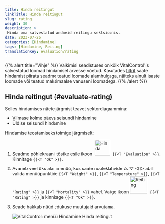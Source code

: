 ```yaml
---
title: Hinda reitingut
linkTitle: Hinda reitingut
slug: rating
weight: 30
description: >
 Hinda oma salvestatud andmeid reitingu sektsioonis.
date: 2023-07-26
categories: [Hindamine]
tags: [Hindamine, Reiting]
translationKey: evaluation/rating
---
```

{{% alert title="Vihje" %}}
Vaikimisi seadistuses on kõik VitalControl'is salvestatud loomad hindamisel arvesse võetud. Kasutades [filtrit](../../filter/) saate hindamist piirata seadme teatud loomade alamhulgaga, näiteks ainult isaste loomade või teatud maksimaalse vanuseni loomadega.
{{% /alert %}}

## Hinda reitingut {#evaluate-rating}

Selles hindamises näete järgmist teavet sektordiagrammina:
- Viimase kolme päeva seisundi hindamine
- Üldise seisundi hindamine

Hindamise teostamiseks toimige järgmiselt:

1. Seadme põhiekraanil tõstke esile ikoon &nbsp;<img src="/icons/main/evaluation.svg" width="50" align="bottom" alt="Hinda" />&nbsp; `{{<T "Evaluation" >}}`. Kinnitage `{{<T "Ok" >}}`.

2. Avaneb veel üks alammenüü, kus saate nooleklahvide △ ▽ ◁ ▷ abil valida menüüpunktide `{{<T "Weight" >}}`, `{{<T "Temperature" >}}`, `{{<T "Rating" >}}` ja `{{<T "Mortality" >}}` vahel. Valige ikoon <img src="/icons/evaluation/rating.svg" width="55" align="bottom" alt="Reiting" />&nbsp; `{{<T "Rating" >}}` ja kinnitage `{{<T "Ok" >}}`.

3. Seade hakkab nüüd edukuse muutujaid arvutama.

   ![VitalControl: menüü Hindamine Hinda reitingut](../images/rating.png "Hinda reitingut")

